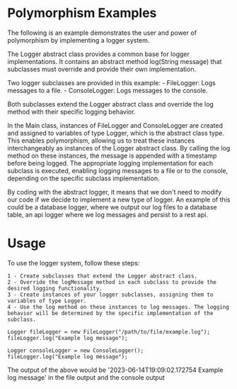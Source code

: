 # Polymorphism Examples
The following is an example demonstrates the user and power of polymorphism by implementing a logger system.

The Logger abstract class provides a common base for logger implementations. It contains an abstract method log(String message) that subclasses must override and provide their own implementation.

Two logger subclasses are provided in this example:
    - FileLogger: Logs messages to a file.
    - ConsoleLogger: Logs messages to the console.

Both subclasses extend the Logger abstract class and override the log method with their specific logging behavior.

In the Main class, instances of FileLogger and ConsoleLogger are created and assigned to variables of type Logger, which is the abstract class type. This enables polymorphism, allowing us to treat these instances interchangeably as instances of the Logger abstract class.
By calling the log method on these instances, the message is appended with a timestamp before being logged. The appropriate logging implementation for each subclass is executed, enabling logging messages to a file or to the console, depending on the specific subclass implementation.

By coding with the abstract logger, it means that we don't need to modify our code if we decide to implement a new type of logger. An example of this could be a database logger, where we output our log files to a database table, an api logger where we log messages and persist to a rest api.

# Usage
To use the logger system, follow these steps:

    1 - Create subclasses that extend the Logger abstract class.
    2 - Override the logMessage method in each subclass to provide the desired logging functionality.
    3 - Create instances of your logger subclasses, assigning them to variables of type Logger.
    4 - Use the log method on these instances to log messages. The logging behavior will be determined by the specific implementation of the subclass.

    Logger fileLogger = new FileLogger("/path/to/file/example.log");
    fileLogger.log("Example log message");

    Logger consoleLogger = new ConsoleLogger();
    fileLogger.log("Example log message");

The output of the above would be '2023-06-14T19:09:02.172754 Example log message' in the file output and the console output
